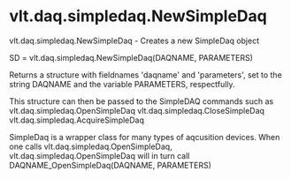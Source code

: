 # vlt.daq.simpledaq.NewSimpleDaq

  vlt.daq.simpledaq.NewSimpleDaq - Creates a new SimpleDaq object
 
   SD = vlt.daq.simpledaq.NewSimpleDaq(DAQNAME, PARAMETERS)
 
   Returns a structure with fieldnames 'daqname' and 'parameters', set to
   the string DAQNAME and the variable PARAMETERS, respectfully.
 
   This structure can then be passed to the SimpleDAQ commands such as
      vlt.daq.simpledaq.OpenSimpleDaq
      vlt.daq.simpledaq.CloseSimpleDaq
      vlt.daq.simpledaq.AcquireSimpleDaq
 
   SimpleDaq is a wrapper class for many types of aqcusition devices.  When
   one calls vlt.daq.simpledaq.OpenSimpleDaq, vlt.daq.simpledaq.OpenSimpleDaq will in turn call
     DAQNAME_OpenSimpleDaq(DAQNAME, PARAMETERS)
